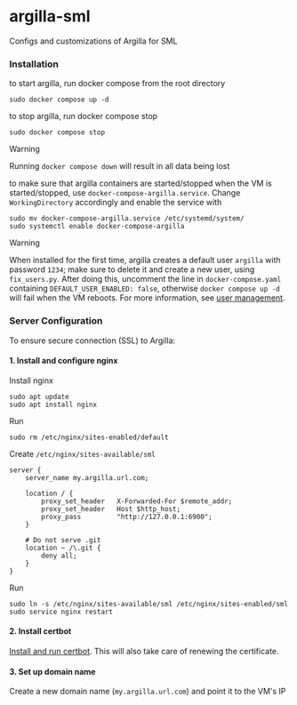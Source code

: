 # argilla-sml
Configs and customizations of Argilla for SML

### Installation
to start argilla, run docker compose from the root directory
```commandline
sudo docker compose up -d
```
to stop argilla, run docker compose stop
```commandline
sudo docker compose stop
```
> [!WARNING]
> Running `docker compose down` will result in all data being lost

to make sure that argilla containers are started/stopped when the VM is started/stopped, use `docker-compose-argilla.service`.
Change `WorkingDirectory` accordingly and enable the service with
```commandline
sudo mv docker-compose-argilla.service /etc/systemd/system/
sudo systemctl enable docker-compose-argilla
```
> [!WARNING]
> When installed for the first time, argilla creates a default user `argilla` with password `1234`; make sure to delete it and create a new user, using `fix_users.py`. After doing this, uncomment the line in `docker-compose.yaml` containing `DEFAULT_USER_ENABLED: false`, otherwise `docker compose up -d` will fail when the VM reboots.
> For more information, see [user management](https://docs.argilla.io/en/latest/getting_started/installation/configurations/user_management.html).

### Server Configuration
To ensure secure connection (SSL) to Argilla:

#### 1. Install and configure nginx
Install nginx
```commandline
sudo apt update
sudo apt install nginx
```
Run
```commandline
sudo rm /etc/nginx/sites-enabled/default
```
Create `/etc/nginx/sites-available/sml`
```
server {
    server_name my.argilla.url.com;

    location / {
        proxy_set_header   X-Forwarded-For $remote_addr;
        proxy_set_header   Host $http_host;
        proxy_pass         "http://127.0.0.1:6900";
    }

    # Do not serve .git
    location ~ /\.git {
        deny all;
    }
}
```
Run
```commandline
sudo ln -s /etc/nginx/sites-available/sml /etc/nginx/sites-enabled/sml
sudo service nginx restart
```
#### 2. Install certbot
[Install and run certbot](https://www.digitalocean.com/community/tutorials/how-to-secure-nginx-with-let-s-encrypt-on-ubuntu-22-04). This will also take care of renewing the certificate.
#### 3. Set up domain name
Create a new domain name (`my.argilla.url.com`) and point it to the VM's IP
